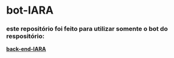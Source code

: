 # bot-IARA

<h3> este repositório foi feito para utilizar somente o bot do respositório:</h3>

**[back-end-IARA](https://github.com/lari2806/back-end-IARA)**
